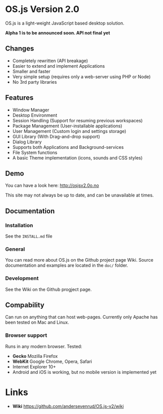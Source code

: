 # OS.js Version 2.0
OS.js is a light-weight JavaScript based desktop solution.

**Alpha 1 is to be announced soon. API not final yet**

## Changes

* Completely rewritten (API breakage)
* Easier to extend and implement Applications
* Smaller and faster
* Very simple setup (requires only a web-server using PHP or Node)
* No 3rd party libraries

## Features

* Window Manager
* Desktop Environment
* Session Handling (Support for resuming previous workspaces)
* Package Management (User-installable applications)
* User Management (Custom login and settings storage)
* GUI Library (With Drag-and-drop support)
* Dialog Library
* Supports both Applications and Background-services
* File System functions
* A basic Theme implementation (icons, sounds and CSS styles)

## Demo

You can have a look here: http://osjsv2.0o.no

This site may not always be up to date, and can be unavailable at times.

## Documentation

### Installation

See the `INSTALL.md` file

### General

You can read more about OS.js on the Github project page Wiki. Source documentation and examples are located in the `doc/` folder.

### Development

See the Wiki on the Github progject page.

## Compability

Can run on anything that can host web-pages. Currently only Apache has been tested on Mac and Linux.

### Browser support

Runs in any modern browser. Tested:

* **Gecko** Mozilla Firefox
* **WebKit** Google Chrome, Opera, Safari
* Internet Explorer 10+
* Android and iOS is working, but no mobile version is implemented yet

# Links
* **Wiki** https://github.com/andersevenrud/OS.js-v2/wiki

